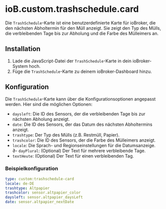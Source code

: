 # ioB.custom.trashschedule.card

Die `TrashSchedule`-Karte ist eine benutzerdefinierte Karte für ioBroker, die den nächsten Abholtermin für den Müll anzeigt. Sie zeigt den Typ des Mülls, die verbleibenden Tage bis zur Abholung und die Farbe des Mülleimers an.

## Installation

1. Lade die JavaScript-Datei der `TrashSchedule`-Karte in dein ioBroker-System hoch.
2. Füge die `TrashSchedule`-Karte zu deinem ioBroker-Dashboard hinzu.

## Konfiguration

Die `TrashSchedule`-Karte kann über die Konfigurationsoptionen angepasst werden. Hier sind die möglichen Optionen:

- `daysleft`: Die ID des Sensors, der die verbleibenden Tage bis zur nächsten Abholung anzeigt.
- `date`: Die ID des Sensors, der das Datum des nächsten Abholtermins anzeigt.
- `trashtype`: Der Typ des Mülls (z.B. Restmüll, Papier).
- `trashcolor`: Die ID des Sensors, der die Farbe des Mülleimers anzeigt.
- `locale`: Die Sprach- und Regionseinstellungen für die Datumsanzeige.
∂- `dayPlural`: (Optional) Der Text für mehrere verbleibende Tage.
- `textHeute`: (Optional) Der Text für einen verbleibenden Tag.

### Beispielkonfiguration

```yaml
type: custom:trashschedule-card
locale: de-DE
trashtype: Altpapier
trashcolor: sensor.altpapier_color
daysleft: sensor.altpapier_daysLeft
date: sensor.altpapier_nextDate